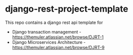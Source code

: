 # django-rest-project-template
This repo contains a django rest api template for 
- Django transaction management - https://themuler.atlassian.net/browse/DJRT-1
- Django Microservices Architecture - https://themuler.atlassian.net/browse/DJRT-9
